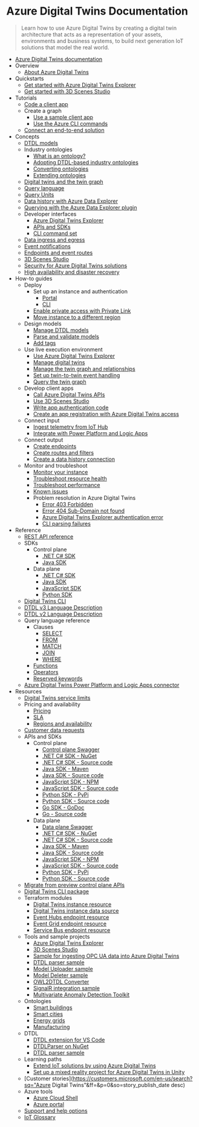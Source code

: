 # Azure Digital Twins Documentation
> Learn how to use Azure Digital Twins by creating a digital twin architecture that acts as a representation of your assets, environments and business systems, to build next generation IoT solutions that model the real world.
  - [Azure Digital Twins documentation](https://learn.microsoft.com/en-us/azure/digital-twins/)
  - Overview
    - [About Azure Digital Twins](https://learn.microsoft.com/en-us/azure/digital-twins/overview)
  - Quickstarts
    - [Get started with Azure Digital Twins Explorer](https://learn.microsoft.com/en-us/azure/digital-twins/quickstart-azure-digital-twins-explorer)
    - [Get started with 3D Scenes Studio](https://learn.microsoft.com/en-us/azure/digital-twins/quickstart-3d-scenes-studio)
  - Tutorials
    - [Code a client app](https://learn.microsoft.com/en-us/azure/digital-twins/tutorial-code)
    - Create a graph
      - [Use a sample client app](https://learn.microsoft.com/en-us/azure/digital-twins/tutorial-command-line-app)
      - [Use the Azure CLI commands](https://learn.microsoft.com/en-us/azure/digital-twins/tutorial-command-line-cli)
    - [Connect an end-to-end solution](https://learn.microsoft.com/en-us/azure/digital-twins/tutorial-end-to-end)
  - Concepts
    - [DTDL models](https://learn.microsoft.com/en-us/azure/digital-twins/concepts-models)
    - Industry ontologies
      - [What is an ontology?](https://learn.microsoft.com/en-us/azure/digital-twins/concepts-ontologies)
      - [Adopting DTDL-based industry ontologies](https://learn.microsoft.com/en-us/azure/digital-twins/concepts-ontologies-adopt)
      - [Converting ontologies](https://learn.microsoft.com/en-us/azure/digital-twins/concepts-ontologies-convert)
      - [Extending ontologies](https://learn.microsoft.com/en-us/azure/digital-twins/concepts-ontologies-extend)
    - [Digital twins and the twin graph](https://learn.microsoft.com/en-us/azure/digital-twins/concepts-twins-graph)
    - [Query language](https://learn.microsoft.com/en-us/azure/digital-twins/concepts-query-language)
    - [Query Units](https://learn.microsoft.com/en-us/azure/digital-twins/concepts-query-units)
    - [Data history with Azure Data Explorer](https://learn.microsoft.com/en-us/azure/digital-twins/concepts-data-history)
    - [Querying with the Azure Data Explorer plugin](https://learn.microsoft.com/en-us/azure/digital-twins/concepts-data-explorer-plugin)
    - Developer interfaces
      - [Azure Digital Twins Explorer](https://learn.microsoft.com/en-us/azure/digital-twins/concepts-azure-digital-twins-explorer)
      - [APIs and SDKs](https://learn.microsoft.com/en-us/azure/digital-twins/concepts-apis-sdks)
      - [CLI command set](https://learn.microsoft.com/en-us/azure/digital-twins/concepts-cli)
    - [Data ingress and egress](https://learn.microsoft.com/en-us/azure/digital-twins/concepts-data-ingress-egress)
    - [Event notifications](https://learn.microsoft.com/en-us/azure/digital-twins/concepts-event-notifications)
    - [Endpoints and event routes](https://learn.microsoft.com/en-us/azure/digital-twins/concepts-route-events)
    - [3D Scenes Studio](https://learn.microsoft.com/en-us/azure/digital-twins/concepts-3d-scenes-studio)
    - [Security for Azure Digital Twins solutions](https://learn.microsoft.com/en-us/azure/digital-twins/concepts-security)
    - [High availability and disaster recovery](https://learn.microsoft.com/en-us/azure/digital-twins/concepts-high-availability-disaster-recovery)
  - How-to guides
    - Deploy
      - Set up an instance and authentication
        - [Portal](https://learn.microsoft.com/en-us/azure/digital-twins/how-to-set-up-instance-portal)
        - [CLI](https://learn.microsoft.com/en-us/azure/digital-twins/how-to-set-up-instance-cli)
      - [Enable private access with Private Link](https://learn.microsoft.com/en-us/azure/digital-twins/how-to-enable-private-link)
      - [Move instance to a different region](https://learn.microsoft.com/en-us/azure/digital-twins/how-to-move-regions)
    - Design models
      - [Manage DTDL models](https://learn.microsoft.com/en-us/azure/digital-twins/how-to-manage-model)
      - [Parse and validate models](https://learn.microsoft.com/en-us/azure/digital-twins/how-to-parse-models)
      - [Add tags](https://learn.microsoft.com/en-us/azure/digital-twins/how-to-use-tags)
    - Use live execution environment
      - [Use Azure Digital Twins Explorer](https://learn.microsoft.com/en-us/azure/digital-twins/how-to-use-azure-digital-twins-explorer)
      - [Manage digital twins](https://learn.microsoft.com/en-us/azure/digital-twins/how-to-manage-twin)
      - [Manage the twin graph and relationships](https://learn.microsoft.com/en-us/azure/digital-twins/how-to-manage-graph)
      - [Set up twin-to-twin event handling](https://learn.microsoft.com/en-us/azure/digital-twins/how-to-send-twin-to-twin-events)
      - [Query the twin graph](https://learn.microsoft.com/en-us/azure/digital-twins/how-to-query-graph)
    - Develop client apps
      - [Call Azure Digital Twins APIs](https://learn.microsoft.com/en-us/azure/digital-twins/how-to-use-apis)
      - [Use 3D Scenes Studio](https://learn.microsoft.com/en-us/azure/digital-twins/how-to-use-3d-scenes-studio)
      - [Write app authentication code](https://learn.microsoft.com/en-us/azure/digital-twins/how-to-authenticate-client)
      - [Create an app registration with Azure Digital Twins access](https://learn.microsoft.com/en-us/azure/digital-twins/how-to-create-app-registration)
    - Connect input
      - [Ingest telemetry from IoT Hub](https://learn.microsoft.com/en-us/azure/digital-twins/how-to-ingest-iot-hub-data)
      - [Integrate with Power Platform and Logic Apps](https://learn.microsoft.com/en-us/azure/digital-twins/how-to-use-power-platform-logic-apps-connector)
    - Connect output
      - [Create endpoints](https://learn.microsoft.com/en-us/azure/digital-twins/how-to-create-endpoints)
      - [Create routes and filters](https://learn.microsoft.com/en-us/azure/digital-twins/how-to-create-routes)
      - [Create a data history connection](https://learn.microsoft.com/en-us/azure/digital-twins/how-to-create-data-history-connection)
    - Monitor and troubleshoot
      - [Monitor your instance](https://learn.microsoft.com/en-us/azure/digital-twins/how-to-monitor)
      - [Troubleshoot resource health](https://learn.microsoft.com/en-us/azure/digital-twins/troubleshoot-resource-health)
      - [Troubleshoot performance](https://learn.microsoft.com/en-us/azure/digital-twins/troubleshoot-performance)
      - [Known issues](https://learn.microsoft.com/en-us/azure/digital-twins/troubleshoot-known-issues)
      - Problem resolution in Azure Digital Twins
        - [Error 403 Forbidden](https://learn.microsoft.com/en-us/azure/digital-twins/troubleshoot-error-403-digital-twins)
        - [Error 404 Sub-Domain not found](https://learn.microsoft.com/en-us/azure/digital-twins/troubleshoot-error-404-digital-twins)
        - [Azure Digital Twins Explorer authentication error](https://learn.microsoft.com/en-us/azure/digital-twins/troubleshoot-error-azure-digital-twins-explorer-authentication)
        - [CLI parsing failures](https://learn.microsoft.com/en-us/azure/digital-twins/troubleshoot-error-cli-parse)
  - Reference
    - [REST API reference](https://learn.microsoft.com/rest/api/azure-digitaltwins/)
    - SDKs
      - Control plane
        - [.NET C# SDK](https://learn.microsoft.com/dotnet/api/overview/azure/digitaltwins)
        - [Java SDK](https://learn.microsoft.com/java/api/com.azure.resourcemanager.digitaltwins)
      - Data plane
        - [.NET C# SDK](https://learn.microsoft.com/dotnet/api/overview/azure/digitaltwins.core-readme)
        - [Java SDK](https://learn.microsoft.com/java/api/overview/azure/digital-twins)
        - [JavaScript SDK](https://learn.microsoft.com/javascript/api/@azure/digital-twins-core/?view=azure-node-latest&preserve-view=true)
        - [Python SDK](https://learn.microsoft.com/python/api/azure-digitaltwins-core/azure.digitaltwins.core?view=azure-python&preserve-view=true)
    - [Digital Twins CLI](https://learn.microsoft.com/cli/azure/dt)
    - [DTDL v3 Language Description](https://github.com/Azure/opendigitaltwins-dtdl/blob/master/DTDL/v3/DTDL.v3)
    - [DTDL v2 Language Description](https://github.com/Azure/opendigitaltwins-dtdl/blob/master/DTDL/v2/DTDL.v2)
    - Query language reference
      - Clauses
        - [SELECT](https://learn.microsoft.com/en-us/azure/digital-twins/reference-query-clause-select)
        - [FROM](https://learn.microsoft.com/en-us/azure/digital-twins/reference-query-clause-from)
        - [MATCH](https://learn.microsoft.com/en-us/azure/digital-twins/reference-query-clause-match)
        - [JOIN](https://learn.microsoft.com/en-us/azure/digital-twins/reference-query-clause-join)
        - [WHERE](https://learn.microsoft.com/en-us/azure/digital-twins/reference-query-clause-where)
      - [Functions](https://learn.microsoft.com/en-us/azure/digital-twins/reference-query-functions)
      - [Operators](https://learn.microsoft.com/en-us/azure/digital-twins/reference-query-operators)
      - [Reserved keywords](https://learn.microsoft.com/en-us/azure/digital-twins/reference-query-reserved)
    - [Azure Digital Twins Power Platform and Logic Apps connector](https://learn.microsoft.com/connectors/azuredigitaltwins/)
  - Resources
    - [Digital Twins service limits](https://learn.microsoft.com/en-us/azure/digital-twins/reference-service-limits)
    - Pricing and availability
      - [Pricing](https://azure.microsoft.com/pricing/details/digital-twins)
      - [SLA](https://azure.microsoft.com/support/legal/sla/digital-twins)
      - [Regions and availability](https://azure.microsoft.com/global-infrastructure/services/?products=digital-twins)
    - [Customer data requests](https://learn.microsoft.com/en-us/azure/digital-twins/resources-customer-data-requests)
    - APIs and SDKs
      - Control plane
        - [Control plane Swagger](https://github.com/Azure/azure-rest-api-specs/tree/main/specification/digitaltwins/resource-manager/Microsoft.DigitalTwins/stable)
        - [.NET C# SDK - NuGet](https://www.nuget.org/packages/Azure.ResourceManager.DigitalTwins)
        - [.NET C# SDK - Source code](https://github.com/Azure/azure-sdk-for-net/tree/main/sdk/digitaltwins/Azure.ResourceManager.DigitalTwins)
        - [Java SDK - Maven](https://search.maven.org/search?q=a:azure-mgmt-digitaltwins)
        - [Java SDK - Source code](https://github.com/Azure/azure-sdk-for-java/tree/main/sdk/digitaltwins)
        - [JavaScript SDK - NPM](https://www.npmjs.com/package/@azure/arm-digitaltwins)
        - [JavaScript SDK - Source code](https://github.com/Azure/azure-sdk-for-js/tree/main/sdk/digitaltwins/arm-digitaltwins)
        - [Python SDK - PyPi](https://pypi.org/project/azure-mgmt-digitaltwins/)
        - [Python SDK - Source code](https://github.com/Azure/azure-sdk-for-python/tree/release/v3/sdk/digitaltwins/azure-mgmt-digitaltwins)
        - [Go SDK - GoDoc](https://pkg.go.dev/github.com/Azure/azure-sdk-for-go/services/digitaltwins/mgmt)
        - [Go - Source code](https://github.com/Azure/azure-sdk-for-go/tree/main/sdk/resourcemanager/digitaltwins)
      - Data plane
        - [Data plane Swagger](https://github.com/Azure/azure-rest-api-specs/tree/main/specification/digitaltwins/data-plane/Microsoft.DigitalTwins)
        - [.NET C# SDK - NuGet](https://www.nuget.org/packages/Azure.DigitalTwins.Core)
        - [.NET C# SDK - Source code](https://github.com/Azure/azure-sdk-for-net/tree/main/sdk/digitaltwins/Azure.DigitalTwins.Core)
        - [Java SDK - Maven](https://search.maven.org/artifact/com.azure/azure-digitaltwins-core/1.0.0/jar)
        - [Java SDK - Source code](https://github.com/Azure/azure-sdk-for-java/tree/main/sdk/digitaltwins/azure-digitaltwins-core)
        - [JavaScript SDK - NPM](https://www.npmjs.com/package/@azure/digital-twins-core)
        - [JavaScript SDK - Source code](https://github.com/Azure/azure-sdk-for-js/tree/main/sdk/digitaltwins/digital-twins-core)
        - [Python SDK - PyPi](https://pypi.org/project/azure-digitaltwins-core/)
        - [Python SDK - Source code](https://github.com/Azure/azure-sdk-for-python/tree/main/sdk/digitaltwins/azure-digitaltwins-core)
    - [Migrate from preview control plane APIs](https://learn.microsoft.com/en-us/azure/digital-twins/resources-migrate-from-preview-apis)
    - [Digital Twins CLI package](https://github.com/Azure/azure-iot-cli-extension/releases)
    - Terraform modules
      - [Digital Twins instance resource](https://registry.terraform.io/providers/hashicorp/azurerm/latest/docs/resources/digital_twins_instance)
      - [Digital Twins instance data source](https://registry.terraform.io/providers/hashicorp/azurerm/latest/docs/data-sources/digital_twins_instance)
      - [Event Hubs endpoint resource](https://registry.terraform.io/providers/hashicorp/azurerm/latest/docs/resources/digital_twins_endpoint_eventhub)
      - [Event Grid endpoint resource](https://registry.terraform.io/providers/hashicorp/azurerm/latest/docs/resources/digital_twins_endpoint_eventgrid)
      - [Service Bus endpoint resource](https://registry.terraform.io/providers/hashicorp/azurerm/latest/docs/resources/digital_twins_endpoint_servicebus)
    - Tools and sample projects
      - [Azure Digital Twins Explorer](https://explorer.digitaltwins.azure.net/)
      - [3D Scenes Studio](https://explorer.digitaltwins.azure.net/3dscenes)
      - [Sample for ingesting OPC UA data into Azure Digital Twins](https://github.com/digitaltwinconsortium/ManufacturingOntologies)
      - [DTDL parser sample](https://github.com/digitaltwinconsortium/DTDLParser/tree/main/samples/DTDLParserResolveSample)
      - [Model Uploader sample](https://github.com/Azure/opendigitaltwins-tools/tree/main/ADTTools/UploadModels)
      - [Model Deleter sample](https://github.com/Azure/opendigitaltwins-tools/tree/main/ADTTools/DeleteModels)
      - [OWL2DTDL Converter](https://github.com/Azure/opendigitaltwins-tools/tree/main/OWL2DTDL)
      - [SignalR integration sample](https://learn.microsoft.com/samples/azure-samples/digitaltwins-signalr-webapp-sample/digital-twins-samples/)
      - [Multivariate Anomaly Detection Toolkit](https://learn.microsoft.com/samples/azure-samples/digital-twins-mvad-integration/adt-mvad-integration/)
    - Ontologies
      - [Smart buildings](https://github.com/Azure/opendigitaltwins-building)
      - [Smart cities](https://github.com/Azure/opendigitaltwins-smartcities)
      - [Energy grids](https://github.com/Azure/opendigitaltwins-energygrid/)
      - [Manufacturing](https://github.com/digitaltwinconsortium/ManufacturingOntologies)
    - DTDL
      - [DTDL extension for VS Code](https://marketplace.visualstudio.com/items?itemName=vsciot-vscode.vscode-dtdl)
      - [DTDLParser on NuGet](https://www.nuget.org/packages/DTDLParser)
      - [DTDL parser sample](https://github.com/digitaltwinconsortium/DTDLParser/tree/main/samples/DTDLParserResolveSample)
    - Learning paths
      - [Extend IoT solutions by using Azure Digital Twins](https://learn.microsoft.com/training/paths/extend-iot-solutions-by-using-azure-digital-twins/)
      - [Set up a mixed reality project for Azure Digital Twins in Unity](https://learn.microsoft.com/training/modules/set-up-mixed-reality-azure-digital-twins-unity/)
    - [Customer stories](https://customers.microsoft.com/en-us/search?sq="Azure Digital Twins"&ff=&p=0&so=story_publish_date desc)
    - Azure tools
      - [Azure Cloud Shell](https://shell.azure.com/)
      - [Azure portal](https://portal.azure.com/)
    - [Support and help options](https://learn.microsoft.com/en-us/azure/iot/iot-support-help?toc=/azure/digital-twins/toc.json&bc=/azure/digital-twins/breadcrumb/toc.json)
    - [IoT Glossary](https://learn.microsoft.com/en-us/azure/iot/iot-glossary?toc=/azure/digital-twins/toc.json&bc=/azure/digital-twins/breadcrumb/toc.json)
